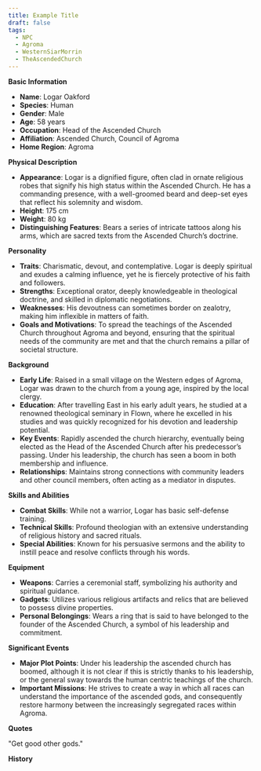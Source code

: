 ```yaml
---
title: Example Title
draft: false
tags:
  - NPC
  - Agroma
  - WesternSiarMorrin
  - TheAscendedChurch
---
```

**Basic Information**

- **Name**: Logar Oakford
- **Species**: Human
- **Gender**: Male
- **Age**: 58 years
- **Occupation**: Head of the Ascended Church
- **Affiliation**: Ascended Church, Council of Agroma
- **Home Region**: Agroma

**Physical Description**

- **Appearance**: Logar is a dignified figure, often clad in ornate religious robes that signify his high status within the Ascended Church. He has a commanding presence, with a well-groomed beard and deep-set eyes that reflect his solemnity and wisdom.
- **Height**: 175 cm
- **Weight**: 80 kg
- **Distinguishing Features**: Bears a series of intricate tattoos along his arms, which are sacred texts from the Ascended Church’s doctrine.

**Personality**

- **Traits**: Charismatic, devout, and contemplative. Logar is deeply spiritual and exudes a calming influence, yet he is fiercely protective of his faith and followers.
- **Strengths**: Exceptional orator, deeply knowledgeable in theological doctrine, and skilled in diplomatic negotiations.
- **Weaknesses**: His devoutness can sometimes border on zealotry, making him inflexible in matters of faith.
- **Goals and Motivations**: To spread the teachings of the Ascended Church throughout Agroma and beyond, ensuring that the spiritual needs of the community are met and that the church remains a pillar of societal structure.

**Background**

- **Early Life**: Raised in a small village on the Western edges of Agroma, Logar was drawn to the church from a young age, inspired by the local clergy.
- **Education**: After travelling East in his early adult years, he studied at a renowned theological seminary in Flown, where he excelled in his studies and was quickly recognized for his devotion and leadership potential.
- **Key Events**: Rapidly ascended the church hierarchy, eventually being elected as the Head of the Ascended Church after his predecessor’s passing. Under his leadership, the church has seen a boom in both membership and influence.
- **Relationships**: Maintains strong connections with community leaders and other council members, often acting as a mediator in disputes.

**Skills and Abilities**

- **Combat Skills**: While not a warrior, Logar has basic self-defense training.
- **Technical Skills**: Profound theologian with an extensive understanding of religious history and sacred rituals.
- **Special Abilities**: Known for his persuasive sermons and the ability to instill peace and resolve conflicts through his words.

**Equipment**

- **Weapons**: Carries a ceremonial staff, symbolizing his authority and spiritual guidance.
- **Gadgets**: Utilizes various religious artifacts and relics that are believed to possess divine properties.
- **Personal Belongings**: Wears a ring that is said to have belonged to the founder of the Ascended Church, a symbol of his leadership and commitment.

**Significant Events**

- **Major Plot Points**: Under his leadership the ascended church has boomed, although it is not clear if this is strictly thanks to his leadership, or the general sway towards the human centric teachings of the church.
- **Important Missions**: He strives to create a way in which all races can understand the importance of the ascended gods, and consequently restore harmony between the increasingly segregated races within Agroma.

**Quotes**

"Get good other gods."

**History**

